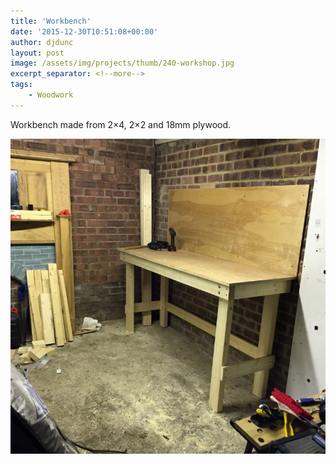 ```yaml
---
title: 'Workbench'
date: '2015-12-30T10:51:08+00:00'
author: djdunc
layout: post
image: /assets/img/projects/thumb/240-workshop.jpg
excerpt_separator: <!--more-->
tags:
    - Woodwork
---
```


Workbench made from 2×4, 2×2 and 18mm plywood.

![workbench](/assets/img/projects/workshop.jpg)

<!--more-->

